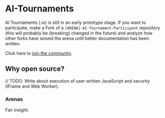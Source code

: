 # AI-Tournaments
AI Tournaments (.io) is still in an early prototype stage. If you want to participate, make a Fork of a `[ARENA]-AI-Tournament-Participant` repository (this will probably be (breaking) changed in the future) and analyze how other forks have solved the arena until better documentation has been written.

Click here to [join the community](https://github.com/AI-Tournaments/AI-Tournaments/issues/1).

## Why open source?
// TODO: Write about execution of user written JavaScript and security (IFrame and Web Worker).
### Arenas
Fair insight.
